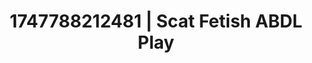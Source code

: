 ---
categories:
- ASMR tingles
- Intimate storytelling
- Nude shadows
- Nude Olympics
- Subtle dominance
image: /assets/images/1747788212481.jpg
layout: post
seo:
  description: Featured content with exclusive ABDL Play, Scat Fetish. HD images available.
  keywords: ABDL Play, Scat Fetish
  og_image: /assets/images/1747788212481.jpg
  schema_type: VisualArtwork
tags:
- ABDL Play
- Scat Fetish
- '#1747788212481'
title: 1747788212481 | Scat Fetish ABDL Play
---